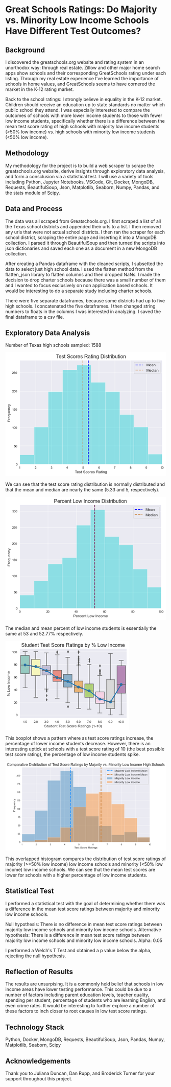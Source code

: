# Great Schools Ratings: Do Majority vs. Minority Low Income Schools Have Different Test Outcomes?

## Background

I discovered the greatschools.org website and rating system in an unorthodox way: through real estate. Zillow and other major home search apps show schools and their corresponding GreatSchools rating under each listing. Through my real estate experience I've learned the importance of schools in home values, and GreatSchools seems to have cornered the market in the K-12 rating market.

Back to the school ratings: I strongly believe in equality in the K-12 market. Children should receive an education up to state standards no matter which public school they attend. I was especially interested to compare the outcomes of schools with more lower income students to those with fewer low income students, specifically whether there is a difference between the mean test score rating of high schools with majority low income students (>50% low income) vs. high schools with minority low income students (<50% low income).

## Methodology

My methodology for the project is to build a web scraper to scrape the greatschools.org website, derive insights through exploratory data analysis, and form a consclusion via a statistical test. I will use a variety of tools including Python, Jupyter Notebooks, VSCode, Git, Docker, MongoDB, Requests, BeautifulSoup, Json, Matplotlib, Seaborn, Numpy, Pandas, and the stats module of Scipy.

## Data and Process

The data was all scraped from Greatschools.org. I first scraped a list of all the Texas school districts and appended their urls to a list. I then removed any urls that were not actual school districts. I then ran the scraper for each school district, scraping the entire page and inserting it into a MongoDB collection. I parsed it through BeautifulSoup and then turned the scripts into json dictionaries and saved each one as a document in a new MongoDB collection.

After creating a Pandas dataframe with the cleaned scripts, I subsetted the data to select just high school data. I used the flatten method from the flatten_json library to flatten columns and then dropped NaNs. I made the decision to drop charter schools because there was a small number of them and I wanted to focus exclusively on non application based schools. It would be interesting to do a separate study including charter schools.

There were five separate dataframes, because some districts had up to five high schools. I concatenated the five dataframes. I then changed string numbers to floats in the columns I was interested in analyzing. I saved the final dataframe to a csv file.

## Exploratory Data Analysis

Number of Texas high schools sampled: 1588

![Test Score Rating Distribution](/Images/final_test_scores_dist.png)

We can see that the test score rating distribution is normally distributed and that the mean and median are nearly the same (5.33 and 5, respectively).

![Percent Income Distribution](Images/final_percent_LI_dist.png)

The median and mean percent of low income students is essentially the same at 53 and 52.77% respectively.

![Student Test Score Ratings by % Low Income](Images/final_test_score_boxplot.png)

This boxplot shows a pattern where as test score ratings increase, the percentage of lower income students decrease. However, there is an interesting uptick at schools with a test score rating of 10 (the best possible test score rating), the percentage of low income students spike.

![Comparative Distribution of Test Score Ratings](Images/Comparative_Dist_Test_Scores.png)

This overlapped histogram compares the distribution of test score ratings of majority (>=50% low income) low income schools and minority (<50% low income) low income schools. We can see that the mean test scores are lower for schools with a higher percentage of low income students.

## Statistical Test
I performed a statistical test with the goal of determining whether there was a difference in the mean test score ratings between majority and minority low income schools.

Null hypothesis: There is no difference in mean test score ratings between majority low income schools and minority low income schools.
Alternative hypothesis: There is a difference in mean test score ratings between majority low income schools and minority low income schools.
Alpha: 0.05

I performed a Welch's T Test and obtained a p value below the alpha, rejecting the null hypothesis.

## Reflection of Results

The results are unsurpising. It is a commonly held belief that schools in low income areas have lower testing performance. This could be due to a number of factors including parent education levels, teacher quality, spending per student, percentage of students who are learning English, and even crime rates. It would be interesting to further explore a number of these factors to inch closer to root causes in low test score ratings.

## Technology Stack

Python, Docker, MongoDB, Requests, BeautifulSoup, Json, Pandas, Numpy, Matplotlib, Seaborn, Scipy

## Acknowledgements

Thank you to Juliana Duncan, Dan Rupp, and Broderick Turner for your support throughout this project.
